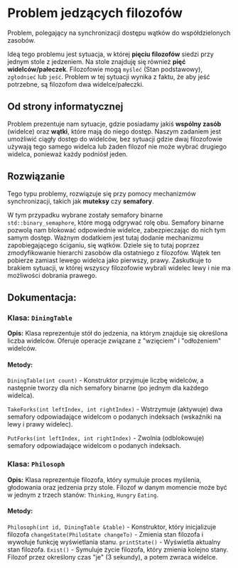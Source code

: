 # Problem jedzących filozofów
Problem, polegający na synchronizacji dostępu wątków do współdzielonych zasobów.

Ideą tego problemu jest sytuacja, w której **pięciu filozofów** siedzi przy jednym stole z jedzeniem. Na stole znajduję się również **pięć widelców/pałeczek**. Filozofowie mogą `myśleć` (Stan podstawowy), `zgłodnieć` lub `jeść`. Problem w tej sytuacji wynika z faktu, że aby jeść potrzebne, są filozofom dwa widelce/pałeczki.

## Od strony informatycznej
Problem prezentuje nam sytuacje, gdzie posiadamy jakiś **wspólny zasób** (widelce) oraz **wątki**, które mają do niego dostęp. Naszym zadaniem jest umożliwić ciągły dostęp do widelców, bez sytuacji gdzie dwaj filozofowie używają tego samego widelca lub żaden filozof nie może wybrać drugiego widelca, ponieważ każdy podniósł jeden.

## Rozwiązanie
Tego typu problemy, rozwiązuje się przy pomocy mechanizmów synchronizacji, takich jak **muteksy** czy **semafory**. 

W tym przypadku wybrane zostały semafory binarne `std::binary_semaphore`, które mogą odgrywać rolę obu. Semafory binarne pozwolą nam blokować odpowiednie widelce, zabezpieczając do nich tym samym dostęp. Ważnym dodatkiem jest tutaj dodanie mechanizmu zapobiegającego ściganiu, się wątków. Dziele się to tutaj poprzez zmodyfikowanie hierarchi zasobów dla ostatniego z filozofów. Wątek ten pobierze zamiast lewego widelca jako pierwszy, prawy. Zaskutkuje to brakiem sytuacji, w której wszyscy filozofowie wybrali widelec lewy i nie ma możliwości dobrania prawego. 

## Dokumentacja:
### Klasa: `DiningTable`

**Opis:**
Klasa reprezentuje stół do jedzenia, na którym znajduje się określona liczba widelców. Oferuje operacje związane z "wzięciem" i "odłożeniem" widelców.
#### Metody:
`DiningTable(int count)` - Konstruktor przyjmuje liczbę widelców, a następnie tworzy dla nich semafory binarne (po jednym dla każdego widelca).

`TakeForks(int leftIndex, int rightIndex)` - Wstrzymuje (aktywuje) dwa semafory odpowiadające widelcom o podanych indeksach (wskaźniki na lewy i prawy widelec).

`PutForks(int leftIndex, int rightIndex)` - Zwolnia (odblokowuje) semafory odpowiadające widelcom o podanych indeksach.

### Klasa: `Philosoph`

**Opis:** 
Klasa reprezentuje filozofa, który symuluje proces myślenia, głodowania oraz jedzenia przy stole. Filozof w danym momencie może być w jednym z trzech stanów: `Thinking`, `Hungry` `Eating`.

#### Metody:
`Philosoph(int id, DiningTable &table)` - Konstruktor, który inicjalizuje filozofa
`changeState(PhiloState changeTo)` - Zmienia stan filozofa i wywołuje funkcję wyświetlania stanu.
`printState()` - Wyświetla aktualny stan filozofa.
`Exist()` - Symuluje życie filozofa, który zmienia kolejno stany. Filozof przez określony czas "je" (3 sekundy), a potem zwraca widelce.

